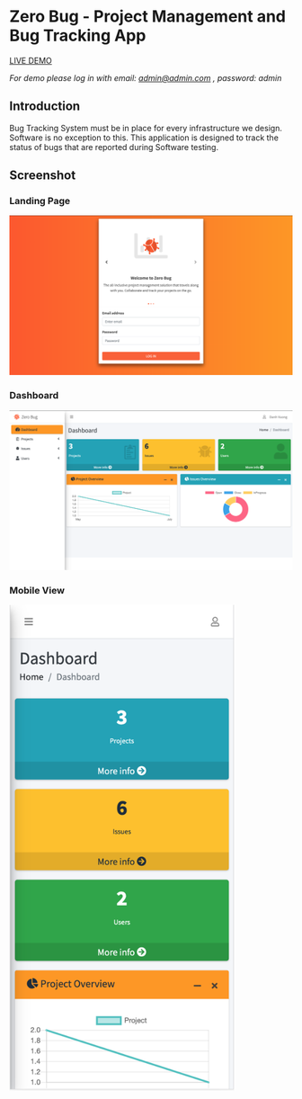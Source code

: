 # Zero Bug - Project Management and Bug Tracking App 

<a href="https://zerobug.herokuapp.com/">LIVE DEMO</a>

*For demo please log in with email: admin@admin.com , password: admin*

## Introduction
Bug Tracking System must be in place for every infrastructure we design. Software is no exception to this. This application is designed to track the status of bugs that are reported during Software testing.

## Screenshot 
### Landing Page
<img width="1280" alt="login" src="./screenshot/login.png">

### Dashboard 
<img width="1280" alt="dashboard" src="./screenshot/dashboard.png">

### Mobile View 
<img width="400" alt="mobile" src="./screenshot/mobile.png">
